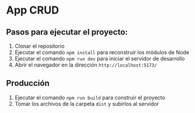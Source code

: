 # App CRUD

## Pasos para ejecutar el proyecto:

1. Clonar el repositorio
2. Ejecutar el comando `npm install` para reconstruir los módulos de Node
3. Ejecutar el comando `npm run dev` para iniciar el servidor de desarrollo
4. Abrir el navegador en la dirección `http://localhost:5173/`

## Producción

1. Ejecutar el comando `npm run build` para construir el proyecto
2. Tomar los archivos de la carpeta `dist` y subirlos al servidor